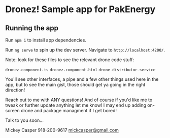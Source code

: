 # Dronez! Sample app for PakEnergy

## Running the app

Run `npm i` to install app dependencies.

Run `ng serve` to spin up the dev server. Navigate to `http://localhost:4200/`.

Note: look for these files to see the relevant drone code stuff:

`dronez.component.ts`
`dronez.component.html`
`drone-distributor-service`

You'll see other interfaces, a pipe and a few other things used here in the app, but to see the main gist, those should get ya going in the right direction!

Reach out to me with ANY questions! And of course if you'd like me to tweak or further update anything let me know! I may end up adding on-screen drone and package managment if I get bored!

Talk to you soon...

Mickey Casper
918-200-9617
mickcasper@gmail.com
